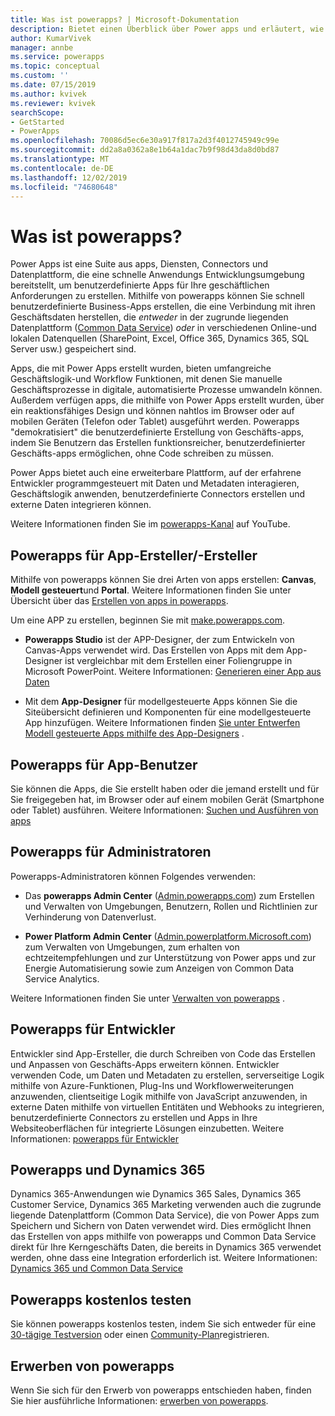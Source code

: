 ```yaml
---
title: Was ist powerapps? | Microsoft-Dokumentation
description: Bietet einen Überblick über Power apps und erläutert, wie Endbenutzer, App-Entwickler, Administratoren und pro-Entwickler Power Apps verwenden können.
author: KumarVivek
manager: annbe
ms.service: powerapps
ms.topic: conceptual
ms.custom: ''
ms.date: 07/15/2019
ms.author: kvivek
ms.reviewer: kvivek
searchScope:
- GetStarted
- PowerApps
ms.openlocfilehash: 70086d5ec6e30a917f817a2d3f4012745949c99e
ms.sourcegitcommit: dd2a8a0362a8e1b64a1dac7b9f98d43da8d0bd87
ms.translationtype: MT
ms.contentlocale: de-DE
ms.lasthandoff: 12/02/2019
ms.locfileid: "74680648"
---
```

# <a name="what-is-power-apps"></a>Was ist powerapps?

Power Apps ist eine Suite aus apps, Diensten, Connectors und Datenplattform, die eine schnelle Anwendungs Entwicklungsumgebung bereitstellt, um benutzerdefinierte Apps für Ihre geschäftlichen Anforderungen zu erstellen. Mithilfe von powerapps können Sie schnell benutzerdefinierte Business-Apps erstellen, die eine Verbindung mit ihren Geschäftsdaten herstellen, die *entweder* in der zugrunde liegenden Datenplattform ([Common Data Service](/powerapps/maker/common-data-service/data-platform-intro)) *oder* in verschiedenen Online-und lokalen Datenquellen (SharePoint, Excel, Office 365, Dynamics 365, SQL Server usw.) gespeichert sind. 

Apps, die mit Power Apps erstellt wurden, bieten umfangreiche Geschäftslogik-und Workflow Funktionen, mit denen Sie manuelle Geschäftsprozesse in digitale, automatisierte Prozesse umwandeln können. Außerdem verfügen apps, die mithilfe von Power Apps erstellt wurden, über ein reaktionsfähiges Design und können nahtlos im Browser oder auf mobilen Geräten (Telefon oder Tablet) ausgeführt werden. Powerapps "demokratisiert" die benutzerdefinierte Erstellung von Geschäfts-apps, indem Sie Benutzern das Erstellen funktionsreicher, benutzerdefinierter Geschäfts-apps ermöglichen, ohne Code schreiben zu müssen.

Power Apps bietet auch eine erweiterbare Plattform, auf der erfahrene Entwickler programmgesteuert mit Daten und Metadaten interagieren, Geschäftslogik anwenden, benutzerdefinierte Connectors erstellen und externe Daten integrieren können.

Weitere Informationen finden Sie im [powerapps-Kanal](https://www.youtube.com/channel/UCGfWR2ekfRFckLjev6eQYLg) auf YouTube.

## <a name="power-apps-for-app-makerscreators"></a>Powerapps für App-Ersteller/-Ersteller

Mithilfe von powerapps können Sie drei Arten von apps erstellen: **Canvas**, **Modell gesteuert**und **Portal**. Weitere Informationen finden Sie unter Übersicht über das [Erstellen von apps in powerapps](maker/index.md).

Um eine APP zu erstellen, beginnen Sie mit [make.powerapps.com](https://make.powerapps.com).

- **Powerapps Studio** ist der APP-Designer, der zum Entwickeln von Canvas-Apps verwendet wird. Das Erstellen von Apps mit dem App-Designer ist vergleichbar mit dem Erstellen einer Foliengruppe in Microsoft PowerPoint. Weitere Informationen: [Generieren einer App aus Daten](/powerapps/maker/canvas-apps/data-platform-create-app)  

- Mit dem **App-Designer** für modellgesteuerte Apps können Sie die Siteübersicht definieren und Komponenten für eine modellgesteuerte App hinzufügen. Weitere Informationen finden [Sie unter Entwerfen Modell gesteuerte Apps mithilfe des App-Designers](maker/model-driven-apps/design-custom-business-apps-using-app-designer.md) .

## <a name="power-apps-for-app-users"></a>Powerapps für App-Benutzer

Sie können die Apps, die Sie erstellt haben oder die jemand erstellt und für Sie freigegeben hat, im Browser oder auf einem mobilen Gerät (Smartphone oder Tablet) ausführen. Weitere Informationen: [Suchen und Ausführen von apps](user/index.md)

## <a name="power-apps-for-admins"></a>Powerapps für Administratoren

Powerapps-Administratoren können Folgendes verwenden:

- Das **powerapps Admin Center** ([Admin.powerapps.com](https://admin.powerapps.com)) zum Erstellen und Verwalten von Umgebungen, Benutzern, Rollen und Richtlinien zur Verhinderung von Datenverlust. 

- **Power Platform Admin Center** ([Admin.powerplatform.Microsoft.com](https://admin.powerplatform.microsoft.com)) zum Verwalten von Umgebungen, zum erhalten von echtzeitempfehlungen und zur Unterstützung von Power apps und zur Energie Automatisierung sowie zum Anzeigen von Common Data Service Analytics. 

Weitere Informationen finden Sie unter [Verwalten von powerapps](/power-platform/admin/admin-guide) .

## <a name="power-apps-for-developers"></a>Powerapps für Entwickler

Entwickler sind App-Ersteller, die durch Schreiben von Code das Erstellen und Anpassen von Geschäfts-Apps erweitern können. Entwickler verwenden Code, um Daten und Metadaten zu erstellen, serverseitige Logik mithilfe von Azure-Funktionen, Plug-Ins und Workflowerweiterungen anzuwenden, clientseitige Logik mithilfe von JavaScript anzuwenden, in externe Daten mithilfe von virtuellen Entitäten und Webhooks zu integrieren, benutzerdefinierte Connectors zu erstellen und Apps in Ihre Websiteoberflächen für integrierte Lösungen einzubetten. Weitere Informationen: [powerapps für Entwickler](/powerapps/#pivot=home&panel=developer)

## <a name="power-apps-and-dynamics-365"></a>Powerapps und Dynamics 365

Dynamics 365-Anwendungen wie Dynamics 365 Sales, Dynamics 365 Customer Service, Dynamics 365 Marketing verwenden auch die zugrunde liegende Datenplattform (Common Data Service), die von Power Apps zum Speichern und Sichern von Daten verwendet wird. Dies ermöglicht Ihnen das Erstellen von apps mithilfe von powerapps und Common Data Service direkt für Ihre Kerngeschäfts Daten, die bereits in Dynamics 365 verwendet werden, ohne dass eine Integration erforderlich ist. Weitere Informationen: [Dynamics 365 und Common Data Service](maker/common-data-service/data-platform-intro.md#dynamics-365-and-common-data-service)

## <a name="try-power-apps-for-free"></a>Powerapps kostenlos testen

Sie können powerapps kostenlos testen, indem Sie sich entweder für eine [30-tägige Testversion](maker/signup-for-powerapps.md) oder einen [Community-Plan](maker/dev-community-plan.md)registrieren.

## <a name="purchase-power-apps"></a>Erwerben von powerapps

Wenn Sie sich für den Erwerb von powerapps entschieden haben, finden Sie hier ausführliche Informationen: [erwerben von powerapps](/power-platform/admin/signup-for-powerapps-admin).
